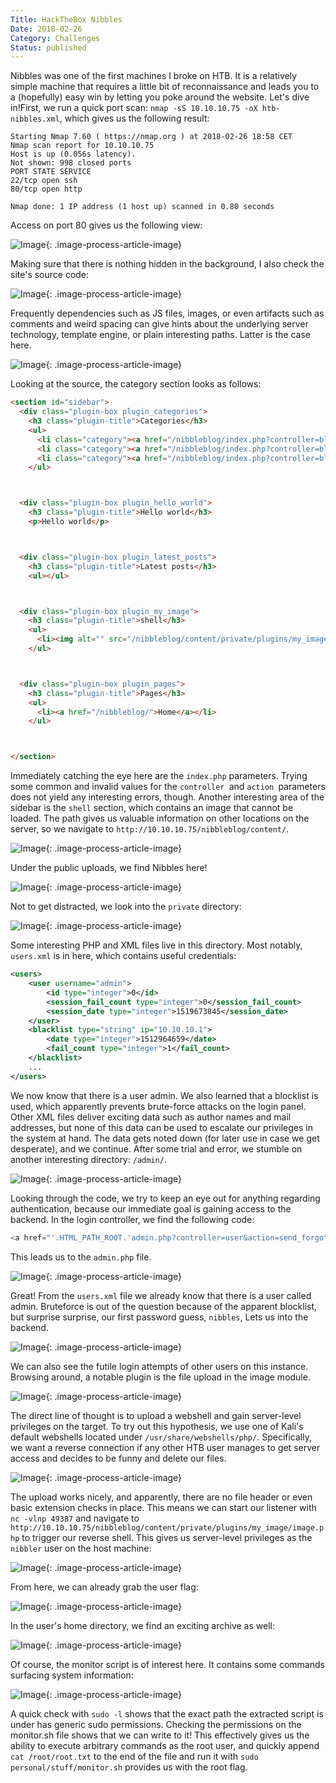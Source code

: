 ```yaml
---
Title: HackTheBox Nibbles
Date: 2018-02-26
Category: Challenges
Status: published
---
```


Nibbles was one of the first machines I broke on HTB. It is a relatively simple machine that requires a little bit of reconnaissance and leads you to a (hopefully) easy win by letting you poke around the website. Let's dive in!First, we run a quick port scan: `nmap -sS 10.10.10.75 -oX htb-nibbles.xml`, which gives us the following result:

```
Starting Nmap 7.60 ( https://nmap.org ) at 2018-02-26 18:58 CET
Nmap scan report for 10.10.10.75
Host is up (0.056s latency).
Not shown: 998 closed ports
PORT STATE SERVICE
22/tcp open ssh
80/tcp open http

Nmap done: 1 IP address (1 host up) scanned in 0.80 seconds
```

Access on port 80 gives us the following view:

![Image]({attach}1806645511.png){: .image-process-article-image}

Making sure that there is nothing hidden in the background, I also check the site's source code:

![Image]({attach}1037093379.png){: .image-process-article-image}

Frequently dependencies such as JS files, images, or even artifacts such as comments and weird spacing can give hints about the underlying server technology, template engine, or plain interesting paths. Latter is the case here.

![Image]({attach}580770439.png){: .image-process-article-image}

Looking at the source, the category section looks as follows:

```html
<section id="sidebar">
  <div class="plugin-box plugin_categories">
    <h3 class="plugin-title">Categories</h3>
    <ul>
      <li class="category"><a href="/nibbleblog/index.php?controller=blog&amp;action=view&amp;category=uncategorised">Uncategorised</a></li>
      <li class="category"><a href="/nibbleblog/index.php?controller=blog&amp;action=view&amp;category=music">Music</a></li>
      <li class="category"><a href="/nibbleblog/index.php?controller=blog&amp;action=view&amp;category=videos">Videos</a></li>
    </ul>



  <div class="plugin-box plugin_hello_world">
    <h3 class="plugin-title">Hello world</h3>
    <p>Hello world</p>



  <div class="plugin-box plugin_latest_posts">
    <h3 class="plugin-title">Latest posts</h3>
    <ul></ul>



  <div class="plugin-box plugin_my_image">
    <h3 class="plugin-title">shell</h3>
    <ul>
      <li><img alt="" src="/nibbleblog/content/private/plugins/my_image/image.jpg" /></li>
    </ul>



  <div class="plugin-box plugin_pages">
    <h3 class="plugin-title">Pages</h3>
    <ul>
      <li><a href="/nibbleblog/">Home</a></li>
    </ul>



</section>
```

Immediately catching the eye here are the `index.php` parameters. Trying some common and invalid values for the `controller `and `action `parameters does not yield any interesting errors, though. Another interesting area of the sidebar is the `shell` section, which contains an image that cannot be loaded. The path gives us valuable information on other locations on the server, so we navigate to `http://10.10.10.75/nibbleblog/content/`.

![Image]({attach}1938176137.png){: .image-process-article-image}

Under the public uploads, we find Nibbles here!

![Image]({attach}1294528947.png){: .image-process-article-image}

Not to get distracted, we look into the `private` directory:

![Image]({attach}1674765847.png){: .image-process-article-image}

Some interesting PHP and XML files live in this directory. Most notably, `users.xml` is in here, which contains useful credentials:

```xml
<users>
    <user username="admin">
        <id type="integer">0</id>
        <session_fail_count type="integer">0</session_fail_count>
        <session_date type="integer">1519673845</session_date>
    </user>
    <blacklist type="string" ip="10.10.10.1">
        <date type="integer">1512964659</date>
        <fail_count type="integer">1</fail_count>
    </blacklist>
    ...
</users>
```

We now know that there is a user admin. We also learned that a blocklist is used, which apparently prevents brute-force attacks on the login panel. Other XML files deliver exciting data such as author names and mail addresses, but none of this data can be used to escalate our privileges in the system at hand. The data gets noted down (for later use in case we get desperate), and we continue. After some trial and error, we stumble on another interesting directory: `/admin/`.

![Image]({attach}1992171821.png){: .image-process-article-image}

Looking through the code, we try to keep an eye out for anything regarding authentication, because our immediate goal is gaining access to the backend. In the login controller, we find the following code:

```php
<a href="'.HTML_PATH_ROOT.'admin.php?controller=user&action=send_forgot">'.$_LANG['FORGOT_PASSWORD'].'</a>');
```

This leads us to the `admin.php` file.

![Image]({attach}1174725683.png){: .image-process-article-image}

Great! From the `users.xml` file we already know that there is a user called admin. Bruteforce is out of the question because of the apparent blocklist, but surprise surprise, our first password guess, `nibbles`, Lets us into the backend.

![Image]({attach}817327426.png){: .image-process-article-image}

We can also see the futile login attempts of other users on this instance. Browsing around, a notable plugin is the file upload in the image module.

![Image]({attach}1935705407.png){: .image-process-article-image}

The direct line of thought is to upload a webshell and gain server-level privileges on the target. To try out this hypothesis, we use one of Kali's default webshells located under `/usr/share/webshells/php/`. Specifically, we want a reverse connection if any other HTB user manages to get server access and decides to be funny and delete our files.

![Image]({attach}297254721.png){: .image-process-article-image}

The upload works nicely, and apparently, there are no file header or even basic extension checks in place. This means we can start our listener with `nc -vlnp 49387` and navigate to `http://10.10.10.75/nibbleblog/content/private/plugins/my_image/image.php` to trigger our reverse shell. This gives us server-level privileges as the `nibbler` user on the host machine:

![Image]({attach}1713163671.png){: .image-process-article-image}

From here, we can already grab the user flag:

![Image]({attach}1112613588.png){: .image-process-article-image}

In the user's home directory, we find an exciting archive as well:

![Image]({attach}1529892635.png){: .image-process-article-image}

Of course, the monitor script is of interest here. It contains some commands surfacing system information:

![Image]({attach}1726806268.png){: .image-process-article-image}

A quick check with `sudo -l` shows that the exact path the extracted script is under has generic sudo permissions. Checking the permissions on the monitor.sh file shows that we can write to it! This effectively gives us the ability to execute arbitrary commands as the root user, and quickly append `cat /root/root.txt` to the end of the file and run it with `sudo personal/stuff/monitor.sh` provides us with the root flag.
